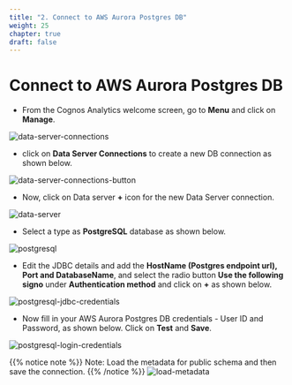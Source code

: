 ```yaml
---
title: "2. Connect to AWS Aurora Postgres DB"
weight: 25
chapter: true
draft: false
---
```


# Connect to AWS Aurora Postgres DB

* From the Cognos Analytics welcome screen, go to **Menu** and click on **Manage**.

![data-server-connections](/images/40_visualization_and_insights_lab/data-server-connections.png?classes=shadow)

* click on **Data Server Connections** to create a new DB connection as shown below.

![data-server-connections-button](/images/40_visualization_and_insights_lab/data-server-connections-button.png?classes=shadow)

* Now, click on Data server **+** icon for the new Data Server connection.

![data-server](/images/40_visualization_and_insights_lab/data-server.png?classes=shadow)

* Select a type as **PostgreSQL** database as shown below.

![postgresql](/images/40_visualization_and_insights_lab/postgresql.png?classes=shadow)

* Edit the JDBC details and add the **HostName (Postgres endpoint url), Port and DatabaseName**, and  select the radio button **Use the following signo** under **Authentication method** and click on **+** as shown below.

![postgresql-jdbc-credentials](/images/40_visualization_and_insights_lab/postgresql-jdbc-credentials.png?classes=shadow)

* Now fill in your AWS Aurora Postgres DB credentials - User ID and Password, as shown below. Click on **Test** and **Save**.

![postgresql-login-credentials](/images/40_visualization_and_insights_lab/postgresql-login-credentials.png?classes=shadow)

{{% notice note %}}
 Note: Load the metadata for public schema and then save the connection.
{{% /notice %}}
![load-metadata](/images/40_visualization_and_insights_lab/load_metadata_cognos.png?classes=shadow)
